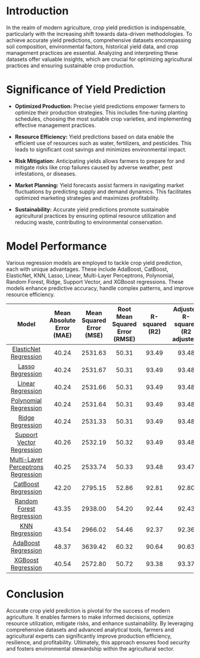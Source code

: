 # Introduction

In the realm of modern agriculture, crop yield prediction is indispensable, particularly with the increasing shift towards data-driven methodologies. To achieve accurate yield predictions, comprehensive datasets encompassing soil composition, environmental factors, historical yield data, and crop management practices are essential. Analyzing and interpreting these datasets offer valuable insights, which are crucial for optimizing agricultural practices and ensuring sustainable crop production.

# Significance of Yield Prediction

- **Optimized Production:** Precise yield predictions empower farmers to optimize their production strategies. This includes fine-tuning planting schedules, choosing the most suitable crop varieties, and implementing effective management practices.

- **Resource Efficiency:** Yield predictions based on data enable the efficient use of resources such as water, fertilizers, and pesticides. This leads to significant cost savings and minimizes environmental impact.

- **Risk Mitigation:** Anticipating yields allows farmers to prepare for and mitigate risks like crop failures caused by adverse weather, pest infestations, or diseases.

- **Market Planning:** Yield forecasts assist farmers in navigating market fluctuations by predicting supply and demand dynamics. This facilitates optimized marketing strategies and maximizes profitability.

- **Sustainability:** Accurate yield predictions promote sustainable agricultural practices by ensuring optimal resource utilization and reducing waste, contributing to environmental conservation.



# Model Performance
Various regression models are employed to tackle crop yield prediction, each with unique advantages. These include AdaBoost, CatBoost, ElasticNet, KNN, Lasso, Linear, Multi-Layer Perceptrons, Polynomial, Random Forest, Ridge, Support Vector, and XGBoost regressions. These models enhance predictive accuracy, handle complex patterns, and improve resource efficiency.

| Model | Mean Absolute Error (MAE) | Mean Squared Error (MSE) | Root Mean Squared Error (RMSE) | R-squared (R2) | Adjusted R-squared (R2 adjusted) |
|:-----------:|:------------:|:------------:|:-----------:|:-----------:|:-----------:|
| [ElasticNet Regression](https://github.com/leon7731/Crop-Yield-Prediction/tree/main/Elastic%20Net%20Regression) | 40.24 | 2531.63 | 50.31 | 93.49 | 93.48 |
| [Lasso Regression](https://github.com/leon7731/Crop-Yield-Prediction/tree/main/Lasso%20Regression) | 40.24 | 2531.67 | 50.31 | 93.49 | 93.48 |
| [Linear Regression](https://github.com/leon7731/Crop-Yield-Prediction/tree/main/Linear%20Regression) | 40.24 | 2531.66 | 50.31 | 93.49 | 93.48 |
| [Polynomial Regression](https://github.com/leon7731/Crop-Yield-Prediction/tree/main/Polynomial%20Regression) | 40.24 | 2531.64 | 50.31 | 93.49 | 93.48 |
| [Ridge Regression](https://github.com/leon7731/Crop-Yield-Prediction/tree/main/Ridge%20Regression) | 40.24 | 2531.33 | 50.31 | 93.49 | 93.48 |
| [Support Vector Regression](https://github.com/leon7731/Crop-Yield-Prediction/tree/main/SVM%20Regression) | 40.26 | 2532.19 | 50.32 | 93.49 | 93.48 |
| [Multi-Layer Perceptrons Regression](https://github.com/leon7731/Crop-Yield-Prediction/tree/main/MLP%20Regression) | 40.25 | 2533.74 | 50.33 | 93.48 | 93.47 |
| [CatBoost Regression](https://github.com/leon7731/Crop-Yield-Prediction/tree/main/CatBoost%20Regression) | 42.20 | 2795.15 | 52.86 | 92.81 | 92.80 |
| [Random Forest Regression](https://github.com/leon7731/Crop-Yield-Prediction/tree/main/Random%20Forest%20Regression) | 43.35 | 2938.00 | 54.20 | 92.44 | 92.43 |
| [KNN Regression](https://github.com/leon7731/Crop-Yield-Prediction/tree/main/KNN%20Regression) | 43.54 | 2966.02 | 54.46 | 92.37 | 92.36 |
| [AdaBoost Regression](https://github.com/leon7731/Crop-Yield-Prediction/tree/main/AdaBoost%20Regression) | 48.37 | 3639.42 | 60.32 | 90.64 | 90.63 |
| [XGBoost Regression](https://github.com/leon7731/Crop-Yield-Prediction/tree/main/XGBoost%20Regression) | 40.54 | 2572.80 | 50.72 | 93.38 | 93.37 |


# Conclusion

Accurate crop yield prediction is pivotal for the success of modern agriculture. It enables farmers to make informed decisions, optimize resource utilization, mitigate risks, and enhance sustainability. By leveraging comprehensive datasets and advanced analytical tools, farmers and agricultural experts can significantly improve production efficiency, resilience, and profitability. Ultimately, this approach ensures food security and fosters environmental stewardship within the agricultural sector.
